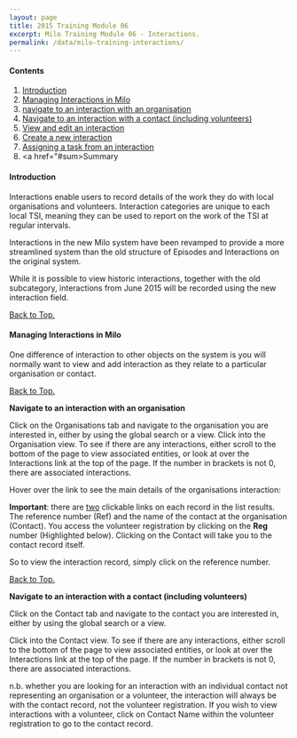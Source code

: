 ```yaml
---
layout: page
title: 2015 Training Module 06
excerpt: Milo Training Module 06 - Interactions.
permalink: /data/milo-training-interactions/
---
```




#### Contents <a name="top"></a>

1. <a href="#intro">Introduction</a>
2. <a href="#manage">Managing Interactions in Milo</a>
3. <a href="#nav">navigate to an interaction with an organisation</a>
4. <a href="#incvol">Navigate to an interaction with a contact (including volunteers)</a>
5. <a href="#view">View and edit an interaction</a>
6. <a href="#create">Create a new interaction</a>
7. <a href="#task">Assigning a task from an interaction</a>
8. <a href="#sum>Summary</a>



#### Introduction <a name="intro"></a>

Interactions enable users to record details of the work they do with local organisations and volunteers. Interaction categories are unique to each local TSI, meaning they can be used to report on the work of the TSI at regular intervals.

Interactions in the new Milo system have been revamped to provide a more streamlined system than the old structure of Episodes and Interactions on the original system.

While it is possible to view historic interactions, together with the old subcategory, interactions from June 2015 will be recorded using the new interaction field.


<a href="#top">Back to Top.</a>

#### Managing Interactions in Milo <a name="mange"></a>

One difference of interaction to other objects on the system is you will normally want to view and add interaction as they relate to a particular organisation or contact. 


<a href="#top">Back to Top.</a>

**Navigate to an interaction with an organisation** <a name="nav"></a>

Click on the Organisations tab and navigate to the organisation you are interested in, either by using the global search or a view. Click into the Organisation view. To see if there are any interactions, either scroll to the bottom of the page to view associated entities, or look at over the Interactions link at the top of the page. If the number in brackets is not 0, there are associated interactions.

<!-- ![text](/images/milo training/06_text.PNG) -->

Hover over the link to see the main details of the organisations interaction:

<!-- ![text](/images/milo training/06_text.PNG) -->

**Important**: there are <u>two</u> clickable links on each record in the list results. The reference number (Ref) and the name of the contact at the organisation (Contact). You access the volunteer registration by clicking on the **Reg** number (Highlighted below). Clicking on the Contact will take you to the contact record itself. 

<!-- ![text](/images/milo training/06_text.PNG) -->

So to view the interaction record, simply click on the reference number.


<a href="#top">Back to Top.</a>

**Navigate to an interaction with a contact (including volunteers)** <a name="incvol"></a>

Click on the Contact tab and navigate to the contact you are interested in, either by using the global search or a view.

Click into the Contact view. To see if there are any interactions, either scroll to the bottom of the page to view associated entities, or look at over the Interactions link at the top of the page. If the number in brackets is not 0, there are associated interactions.

n.b. whether you are looking for an interaction with an individual contact not representing an organisation or a volunteer, the interaction will always be with the contact record, not the volunteer registration. If you wish to view interactions with a volunteer, click on Contact Name within the volunteer registration to go to the contact record.

<!-- ![text](/images/milo training/06_text.PNG) -->


<!-- Start back at page 5! -->















